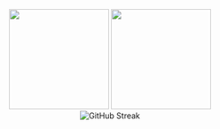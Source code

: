 <div align="center">
  <img height="180em" src="https://github-readme-stats.vercel.app/api?username=loveyu233&show_icons=true&theme=tokyonight&include_all_commits=true&count_private=true"/>
  <img height="180em" src="https://github-readme-stats.vercel.app/api/top-langs/?username=loveyu233&layout=compact&langs_count=8&theme=tokyonight"/>
</div>
<div align="center">
  <img src="https://github-readme-streak-stats.herokuapp.com/?user=loveyu233&theme=tokyonight" alt="GitHub Streak" />
</div>

